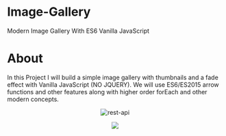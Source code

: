 # Image-Gallery
Modern Image Gallery With ES6 Vanilla JavaScript

# About
In this Project I will build a simple image gallery with thumbnails and a fade effect with Vanilla JavaScript (NO JQUERY). We will use ES6/ES2015 arrow functions and other features along with higher order forEach and other modern concepts.

<div align="center"><img src="https://i.ibb.co/gDYrv09/Capture.png" alt="rest-api" border="0"></div>

<p align="center"><a href="https://shovon.net"><img src="http://shovon.net/projects/freelancer/DaRose/images/assets/logo.png"><a/></p>
